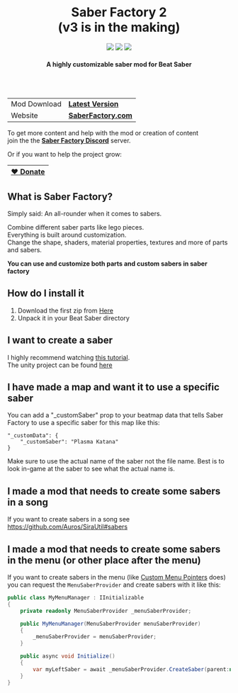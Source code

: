 <p align="center">
    <h1 align="center">Saber Factory 2</br>(v3 is in the making)</h1>
</p>

<p align="center">
    <a href="https://github.com/ToniMacaroni/SaberFactory/actions/workflows/integrate.yml" alt="build status">
        <img src="https://img.shields.io/github/actions/workflow/status/ToniMacaroni/SaberFactory/integrate.yml" /></a>
    <a alt="total downloads">
        <img src="https://img.shields.io/github/downloads/ToniMacaroni/SaberFactory/total" /></a>
    <a href="https://github.com/ToniMacaroni/SaberFactory/releases" alt="latest version">
        <img src="https://img.shields.io/github/v/tag/ToniMacaroni/SaberFactory?label=version" /></a>
</p>

<p align="center">
    <h4 align="center">A highly customizable saber mod for Beat Saber</h4>
</p>

</br>
</br>

|   |  |
| ------------- | ------------- |
| Mod Download  | **[Latest Version](https://github.com/ToniMacaroni/SaberFactory/releases)**  |
| Website  | **[SaberFactory.com](https://saberfactory.com)**  |

To get more content and help with the mod or creation of content  
join the the **[Saber Factory Discord](https://discord.gg/PjD7WcChH3)** server.

Or if you want to help the project grow:

| [:heart: Donate](https://ko-fi.com/tonimacaroni)  |
| ------------- |

## What is Saber Factory?
Simply said: An all-rounder when it comes to sabers.

Combine different saber parts like lego pieces.  
Everything is built around customization.  
Change the shape, shaders, material properties, textures and more of parts and sabers.

**You can use and customize both parts and custom sabers in saber factory**

## How do I install it
1) Download the first zip from [Here](https://github.com/ToniMacaroni/SaberFactoryV2/releases)
2) Unpack it in your Beat Saber directory

## I want to create a saber
I highly recommend watching [this tutorial](https://www.youtube.com/watch?v=YqpcNTpzW4A).  
The unity project can be found [here](https://github.com/ToniMacaroni/AssetCreationProject)

## I have made a map and want it to use a specific saber
You can add a "_customSaber" prop to your beatmap data
that tells Saber Factory to use a specific saber for this map like this:
```
"_customData": {
    "_customSaber": "Plasma Katana"
}
```
Make sure to use the actual name of the saber not the file name.
Best is to look in-game at the saber to see what the actual name is.

## I made a mod that needs to create some sabers in a song
If you want to create sabers in a song see https://github.com/Auros/SiraUtil#sabers

## I made a mod that needs to create some sabers in the menu (or other place after the menu)
If you want to create sabers in the menu (like [Custom Menu Pointers](https://github.com/dawnvt/CustomMenuPointers/) does)  
you can request the `MenuSaberProvider` and create sabers with it like this:

```csharp
public class MyMenuManager : IInitializable
{
    private readonly MenuSaberProvider _menuSaberProvider;

    public MyMenuManager(MenuSaberProvider menuSaberProvider)
    {
        _menuSaberProvider = menuSaberProvider;
    }

    public async void Initialize()
    {
        var myLeftSaber = await _menuSaberProvider.CreateSaber(parent:null, saberType:SaberType.SaberA, color:Color.red, createTrail:true);
    }
}
```
